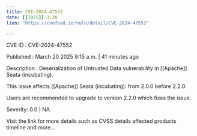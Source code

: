 ```yaml
---
title: CVE-2024-47552
date: [[2025]]-3-20
lien: "https://cvefeed.io/vuln/detail/CVE-2024-47552"

---
```


CVE ID : CVE-2024-47552

Published :  March 20
2025
9:15 a.m. | 41 minutes ago

Description : Deserialization of Untrusted Data vulnerability in [[Apache]] Seata (incubating).

This issue affects [[Apache]] Seata (incubating): from 2.0.0 before 2.2.0.

Users are recommended to upgrade to version 2.2.0
which fixes the issue.

Severity: 0.0 | NA

Visit the link for more details
such as CVSS details
affected products
timeline
and more...
